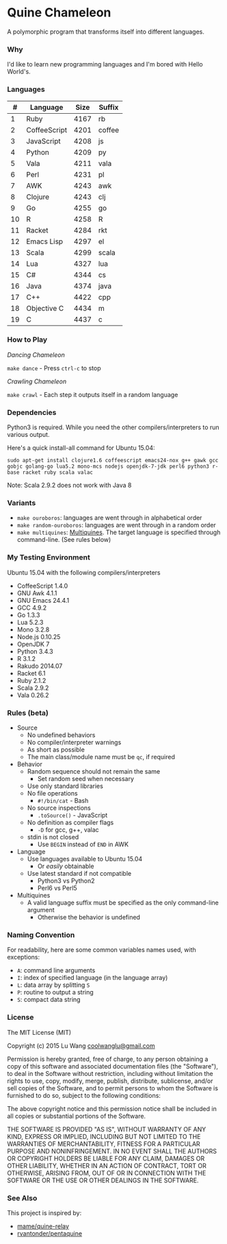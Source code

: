 # Quine Chameleon

A polymorphic program that transforms itself into different languages.

### Why

I'd like to learn new programming languages and I'm bored with Hello World's.

### Languages

<!--LANGUAGES-BEGIN-->
\# | Language | Size | Suffix
--- | --- | --- | ---
1 | Ruby | 4167 | rb
2 | CoffeeScript | 4201 | coffee
3 | JavaScript | 4208 | js
4 | Python | 4209 | py
5 | Vala | 4211 | vala
6 | Perl | 4231 | pl
7 | AWK | 4243 | awk
8 | Clojure | 4243 | clj
9 | Go | 4255 | go
10 | R | 4258 | R
11 | Racket | 4284 | rkt
12 | Emacs Lisp | 4297 | el
13 | Scala | 4299 | scala
14 | Lua | 4327 | lua
15 | C# | 4344 | cs
16 | Java | 4374 | java
17 | C++ | 4422 | cpp
18 | Objective C | 4434 | m
19 | C | 4437 | c
<!--LANGUAGES-END-->

### How to Play

*Dancing Chameleon*

`make dance` - Press `ctrl-c` to stop 

*Crawling Chameleon*

`make crawl` - Each step it outputs itself in a random language

### Dependencies
 
Python3 is required. While you need the other compilers/interpreters to run various output.  

Here's a quick install-all command for Ubuntu 15.04:

`sudo apt-get install clojure1.6 coffeescript emacs24-nox g++ gawk gcc gobjc golang-go lua5.2 mono-mcs nodejs openjdk-7-jdk perl6 python3 r-base racket ruby scala valac`

Note: Scala 2.9.2 does not work with Java 8

### Variants 

- `make ouroboros`: languages are went through in alphabetical order
- `make random-ouroboros`: languages are went through in a random order
- `make multiquines`: [Multiquines](http://en.wikipedia.org/wiki/Quine_%28computing%29#Multiquines). The target language is specified through command-line. (See rules below)

### My Testing Environment

Ubuntu 15.04 with the following compilers/interpreters

- CoffeeScript 1.4.0
- GNU Awk 4.1.1
- GNU Emacs 24.4.1
- GCC 4.9.2
- Go 1.3.3
- Lua 5.2.3
- Mono 3.2.8
- Node.js 0.10.25
- OpenJDK 7
- Python 3.4.3
- R 3.1.2
- Rakudo 2014.07
- Racket 6.1
- Ruby 2.1.2
- Scala 2.9.2
- Vala 0.26.2

### Rules (beta)

- Source
  - No undefined behaviors
  - No compiler/interpreter warnings
  - As short as possible
  - The main class/module name must be `qc`, if required
- Behavior 
  - Random sequence should not remain the same
    * Set random seed when necessary
  - Use only standard libraries
  - No file operations
    * `#!/bin/cat` - Bash
  - No source inspections
    * `.toSource()` - JavaScript
  - No definition as compiler flags
    * `-D` for gcc, g++, valac
  - stdin is not closed
    * Use `BEGIN` instead of `END` in AWK
- Language
  - Use languages available to Ubuntu 15.04 
    * Or _easily_ obtainable
  - Use latest standard if not compatible
    * Python3 vs Python2
    * Perl6 vs Perl5
- Multiquines
  - A valid language suffix must be specified as the only command-line argument
    * Otherwise the behavior is undefined

### Naming Convention

For readability, here are some common variables names used, with exceptions:

- `A`: command line arguments 
- `I`: index of specified language (in the language array)
- `L`: data array by splitting `S`
- `P`: routine to output a string
- `S`: compact data string

### License

The MIT License (MIT)

Copyright (c) 2015 Lu Wang <coolwanglu@gmail.com>

Permission is hereby granted, free of charge, to any person obtaining a copy of this software and associated documentation files (the "Software"), to deal in the Software without restriction, including without limitation the rights to use, copy, modify, merge, publish, distribute, sublicense, and/or sell copies of the Software, and to permit persons to whom the Software is furnished to do so, subject to the following conditions:

The above copyright notice and this permission notice shall be included in all copies or substantial portions of the Software.

THE SOFTWARE IS PROVIDED "AS IS", WITHOUT WARRANTY OF ANY KIND, EXPRESS OR IMPLIED, INCLUDING BUT NOT LIMITED TO THE WARRANTIES OF MERCHANTABILITY, FITNESS FOR A PARTICULAR PURPOSE AND NONINFRINGEMENT. IN NO EVENT SHALL THE AUTHORS OR COPYRIGHT HOLDERS BE LIABLE FOR ANY CLAIM, DAMAGES OR OTHER LIABILITY, WHETHER IN AN ACTION OF CONTRACT, TORT OR OTHERWISE, ARISING FROM, OUT OF OR IN CONNECTION WITH THE SOFTWARE OR THE USE OR OTHER DEALINGS IN THE SOFTWARE.

### See Also

This project is inspired by:
- [mame/quine-relay](https://github.com/mame/quine-relay)
- [rvantonder/pentaquine](https://github.com/rvantonder/pentaquine)

